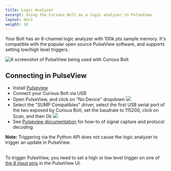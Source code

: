 ```yaml
---
title: Logic Analyzer
excerpt: Using the Curious Bolt as a logic analyzer in PulseView
layout: docs
weight: 10
---
```


Your Bolt has an 8-channel logic analyzer with 100k pts sample memory. It's compatible with the popular open source PulseView software, and supports setting low/high level triggers.

![A screenshot of PulseView being used with Curious Bolt](../../../images/pulseview.png)

## Connecting in PulseView
- Install [Pulseview](https://sigrok.org/wiki/Downloads)
- Connect your Curious Bolt via USB
- Open PulseView, and click on "No Device" dropdown
![](../../../images/pulseview_connect1.png)
- Select the "SUMP Compatibles" driver, select the first USB serial port of the two exposed by Curious Bolt, set the baudrate to 115200, click on Scan, and then Ok
![](../../../images/pulseview_connect2.png)
- See [Pulseview documentation](https://www.sigrok.org/doc/pulseview/0.4.1/manual.html) for how-to of signal capture and protocol decoding

<div class="info">
<strong>Note:</strong>
Triggering via the Python API does not cause the logic analyzer to trigger an update in PulseView.<br><br>

To trigger PulseView, you need to set a high or low level trigger on one of <a href="../pinout">the 8 input pins</a> in the PulseView UI.
</div>